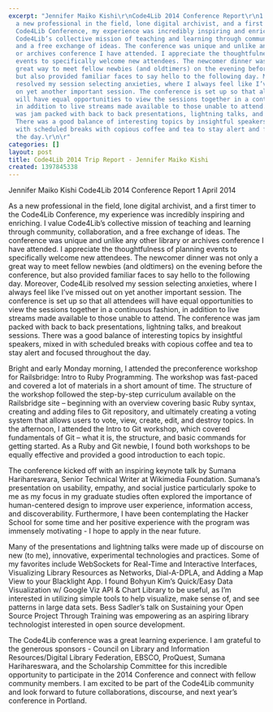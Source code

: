 ```yaml
---
excerpt: "Jennifer Maiko Kishi\r\nCode4Lib 2014 Conference Report\r\n1 April 2014\r\n\r\n\r\nAs
  a new professional in the field, lone digital archivist, and a first timer to the
  Code4Lib Conference, my experience was incredibly inspiring and enriching. I value
  Code4Lib’s collective mission of teaching and learning through community, collaboration,
  and a free exchange of ideas. The conference was unique and unlike any other library
  or archives conference I have attended. I appreciate the thoughtfulness of planning
  events to specifically welcome new attendees. The newcomer dinner was not only a
  great way to meet fellow newbies (and oldtimers) on the evening before the conference,
  but also provided familiar faces to say hello to the following day. Moreover, Code4Lib
  resolved my session selecting anxieties, where I always feel like I’ve missed out
  on yet another important session. The conference is set up so that all attendees
  will have equal opportunities to view the sessions together in a continuous fashion,
  in addition to live streams made available to those unable to attend. The conference
  was jam packed with back to back presentations, lightning talks, and breakout sessions.
  There was a good balance of interesting topics by insightful speakers, mixed in
  with scheduled breaks with copious coffee and tea to stay alert and focused throughout
  the day.\r\n\r"
categories: []
layout: post
title: Code4Lib 2014 Trip Report - Jennifer Maiko Kishi
created: 1397845338
---
```

Jennifer Maiko Kishi
Code4Lib 2014 Conference Report
1 April 2014


As a new professional in the field, lone digital archivist, and a first timer to the Code4Lib Conference, my experience was incredibly inspiring and enriching. I value Code4Lib’s collective mission of teaching and learning through community, collaboration, and a free exchange of ideas. The conference was unique and unlike any other library or archives conference I have attended. I appreciate the thoughtfulness of planning events to specifically welcome new attendees. The newcomer dinner was not only a great way to meet fellow newbies (and oldtimers) on the evening before the conference, but also provided familiar faces to say hello to the following day. Moreover, Code4Lib resolved my session selecting anxieties, where I always feel like I’ve missed out on yet another important session. The conference is set up so that all attendees will have equal opportunities to view the sessions together in a continuous fashion, in addition to live streams made available to those unable to attend. The conference was jam packed with back to back presentations, lightning talks, and breakout sessions. There was a good balance of interesting topics by insightful speakers, mixed in with scheduled breaks with copious coffee and tea to stay alert and focused throughout the day.

Bright and early Monday morning, I attended the preconference workshop for Railsbridge: Intro to Ruby Programming. The workshop was fast-paced and covered a lot of materials in a short amount of time. The structure of the workshop followed the step-by-step curriculum available on the Railsbridge site – beginning with an overview covering basic Ruby syntax, creating and adding files to Git repository, and ultimately creating a voting system that allows users to vote, view, create, edit, and destroy topics. In the afternoon, I attended the Intro to Git workshop, which covered fundamentals of Git – what it is, the structure, and basic commands for getting started. As a Ruby and Git newbie, I found both workshops to be equally effective and provided a good introduction to each topic.

The conference kicked off with an inspiring keynote talk by Sumana Harihareswara, Senior Technical Writer at Wikimedia Foundation. Sumana’s presentation on usability, empathy, and social justice particularly spoke to me as my focus in my graduate studies often explored the importance of human-centered design to improve user experience, information access, and discoverability. Furthermore, I have been contemplating the Hacker School for some time and her positive experience with the program was immensely motivating - I hope to apply in the near future.

Many of the presentations and lightning talks were made up of discourse on new (to me), innovative, experimental technologies and practices. Some of my favorites include WebSockets for Real-Time and Interactive Interfaces, Visualizing Library Resources as Networks, Dial-A-DPLA, and Adding a Map View to your Blacklight App. I found Bohyun Kim’s Quick/Easy Data Visualization w/ Google Viz API & Chart Library to be useful, as I’m interested in utilizing simple tools to help visualize, make sense of, and see patterns in large data sets. Bess Sadler’s talk on Sustaining your Open Source Project Through Training was empowering as an aspiring library technologist interested in open source development.

The Code4Lib conference was a great learning experience. I am grateful to the generous sponsors - Council on Library and Information Resources/Digital Library Federation, EBSCO, ProQuest, Sumana Harihareswara, and the Scholarship Committee for this incredible opportunity to participate in the 2014 Conference and connect with fellow community members. I am excited to be part of the Code4Lib community and look forward to future collaborations, discourse, and next year’s conference in Portland.
